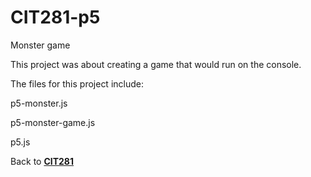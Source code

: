 # CIT281-p5
Monster game

This project was about creating a game that would run on the console. 

The files for this project include: 

p5-monster.js

p5-monster-game.js

p5.js

Back to [**CIT281**](https://opyle.github.io/CIT281/)
